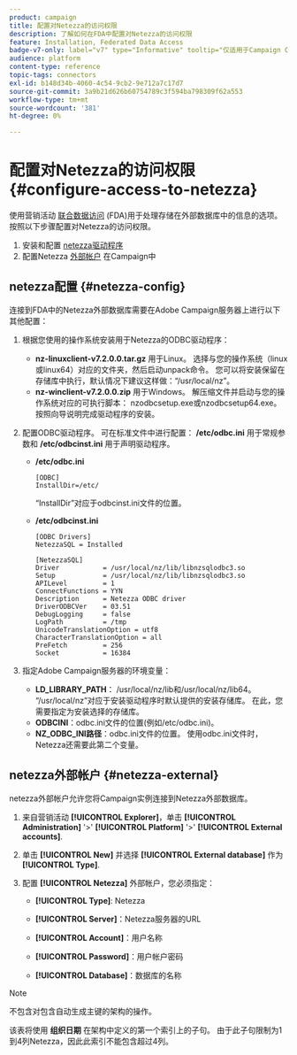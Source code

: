 ```yaml
---
product: campaign
title: 配置对Netezza的访问权限
description: 了解如何在FDA中配置对Netezza的访问权限
feature: Installation, Federated Data Access
badge-v7-only: label="v7" type="Informative" tooltip="仅适用于Campaign Classicv7"
audience: platform
content-type: reference
topic-tags: connectors
exl-id: b148d34b-4060-4c54-9cb2-9e712a7c17d7
source-git-commit: 3a9b21d626b60754789c3f594ba798309f62a553
workflow-type: tm+mt
source-wordcount: '381'
ht-degree: 0%

---
```


# 配置对Netezza的访问权限 {#configure-access-to-netezza}



使用营销活动 [联合数据访问](../../installation/using/about-fda.md) (FDA)用于处理存储在外部数据库中的信息的选项。 按照以下步骤配置对Netezza的访问权限。

1. 安装和配置 [netezza驱动程序](#netezza-config)
1. 配置Netezza [外部帐户](#netezza-external) 在Campaign中

## netezza配置 {#netezza-config}

连接到FDA中的Netezza外部数据库需要在Adobe Campaign服务器上进行以下其他配置：

1. 根据您使用的操作系统安装用于Netezza的ODBC驱动程序：

   * **nz-linuxclient-v7.2.0.0.tar.gz** 用于Linux。 选择与您的操作系统（linux或linux64）对应的文件夹，然后启动unpack命令。 您可以将安装保留在存储库中执行，默认情况下建议这样做：“/usr/local/nz”。
   * **nz-winclient-v7.2.0.0.zip** 用于Windows。 解压缩文件并启动与您的操作系统对应的可执行脚本： nzodbcsetup.exe或nzodbcsetup64.exe。 按照向导说明完成驱动程序的安装。

1. 配置ODBC驱动程序。 可在标准文件中进行配置： **/etc/odbc.ini** 用于常规参数和 **/etc/odbcinst.ini** 用于声明驱动程序。

   * **/etc/odbc.ini**

     ```
     [ODBC]
     InstallDir=/etc/
     ```

     “InstallDir”对应于odbcinst.ini文件的位置。

   * **/etc/odbcinst.ini**

     ```
     [ODBC Drivers]
     NetezzaSQL = Installed
     
     [NetezzaSQL]
     Driver           = /usr/local/nz/lib/libnzsqlodbc3.so
     Setup            = /usr/local/nz/lib/libnzsqlodbc3.so
     APILevel         = 1
     ConnectFunctions = YYN
     Description      = Netezza ODBC driver
     DriverODBCVer    = 03.51
     DebugLogging     = false
     LogPath          = /tmp
     UnicodeTranslationOption = utf8
     CharacterTranslationOption = all
     PreFetch         = 256
     Socket           = 16384
     ```

1. 指定Adobe Campaign服务器的环境变量：

   * **LD_LIBRARY_PATH**： /usr/local/nz/lib和/usr/local/nz/lib64。 “/usr/local/nz”对应于安装驱动程序时默认提供的安装存储库。 在此，您需要指定为安装选择的存储库。
   * **ODBCINI**：odbc.ini文件的位置(例如/etc/odbc.ini)。
   * **NZ_ODBC_INI路径**：odbc.ini文件的位置。 使用odbc.ini文件时，Netezza还需要此第二个变量。

## netezza外部帐户 {#netezza-external}

netezza外部帐户允许您将Campaign实例连接到Netezza外部数据库。

1. 来自营销活动 **[!UICONTROL Explorer]**，单击 **[!UICONTROL Administration]** &#39;>&#39; **[!UICONTROL Platform]** &#39;>&#39; **[!UICONTROL External accounts]**.

1. 单击 **[!UICONTROL New]** 并选择 **[!UICONTROL External database]** 作为 **[!UICONTROL Type]**.

1. 配置 **[!UICONTROL Netezza]** 外部帐户，您必须指定：

   * **[!UICONTROL Type]**: Netezza

   * **[!UICONTROL Server]**：Netezza服务器的URL

   * **[!UICONTROL Account]**：用户名称

   * **[!UICONTROL Password]**：用户帐户密码

   * **[!UICONTROL Database]**：数据库的名称

>[!NOTE]
>
>不包含对包含自动生成主键的架构的操作。
>
>该表将使用 **组织日期** 在架构中定义的第一个索引上的子句。 由于此子句限制为1到4列Netezza，因此此索引不能包含超过4列。
